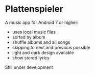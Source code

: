 # Plattenspieler

A music app for Android 7 or higher:
- uses local music files
- sorted by album
- shuffle albums and all songs
- skipping to next and previous possible
- light and dark design available
- show stored lyrics

Still under development